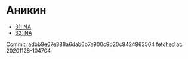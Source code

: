 # Аникин
- [31: NA](31.md)
- [32: NA](32.md)

Commit: adbb9e67e388a6dab6b7a900c9b20c9424863564
 fetched at: 20201128-104704
